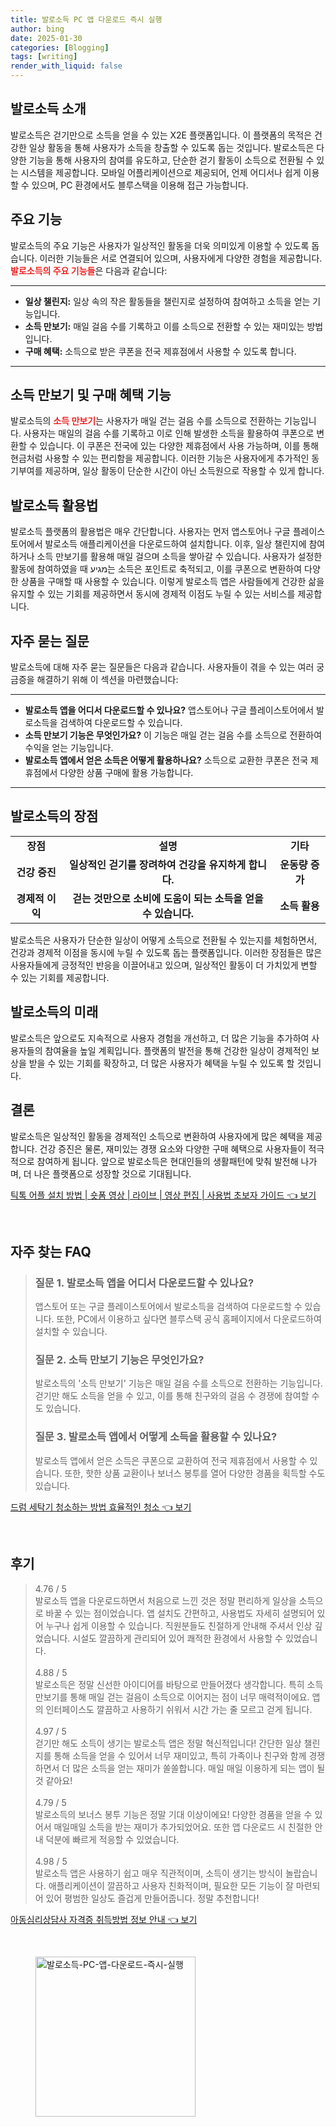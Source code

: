 ```yaml
---
title: 발로소득 PC 앱 다운로드 즉시 실행
author: bing
date: 2025-01-30
categories: [Blogging]
tags: [writing]
render_with_liquid: false
---
```



<h2 id='발로소득 소개'>발로소득 소개</h2>

<p>발로소득은 걷기만으로 소득을 얻을 수 있는 X2E 플랫폼입니다. 이 플랫폼의 목적은 건강한 일상 활동을 통해 사용자가 소득을 창출할 수 있도록 돕는 것입니다. 발로소득은 다양한 기능을 통해 사용자의 참여를 유도하고, 단순한 걷기 활동이 소득으로 전환될 수 있는 시스템을 제공합니다. 모바일 어플리케이션으로 제공되어, 언제 어디서나 쉽게 이용할 수 있으며, PC 환경에서도 블루스택을 이용해 접근 가능합니다.</p>

<h2 id='주요 기능'>주요 기능</h2>

<p>발로소득의 주요 기능은 사용자가 일상적인 활동을 더욱 의미있게 이용할 수 있도록 돕습니다. 이러한 기능들은 서로 연결되어 있으며, 사용자에게 다양한 경험을 제공합니다. <b><span style="color: #ee2323;">발로소득의 주요 기능들</span></b>은 다음과 같습니다:</p>

<hr />

<ul>
    <li><b>일상 챌린지:</b> 일상 속의 작은 활동들을 챌린지로 설정하여 참여하고 소득을 얻는 기능입니다.</li>
    <li><b>소득 만보기:</b> 매일 걸음 수를 기록하고 이를 소득으로 전환할 수 있는 재미있는 방법입니다.</li>
    <li><b>구매 혜택:</b> 소득으로 받은 쿠폰을 전국 제휴점에서 사용할 수 있도록 합니다.</li>
</ul>

<hr />

<h2 id='소득 만보기 및 구매 혜택 기능'>소득 만보기 및 구매 혜택 기능</h2>

<p>발로소득의 <b><span style="color: #ee2323;">소득 만보기</span></b>는 사용자가 매일 걷는 걸음 수를 소득으로 전환하는 기능입니다. 사용자는 매일의 걸음 수를 기록하고 이로 인해 발생한 소득을 활용하여 쿠폰으로 변환할 수 있습니다. 이 쿠폰은 전국에 있는 다양한 제휴점에서 사용 가능하며, 이를 통해 현금처럼 사용할 수 있는 편리함을 제공합니다. 이러한 기능은 사용자에게 추가적인 동기부여를 제공하며, 일상 활동이 단순한 시간이 아닌 소득원으로 작용할 수 있게 합니다.</p>

<h2 id='발로소득 활용법'>발로소득 활용법</h2>

<p>발로소득 플랫폼의 활용법은 매우 간단합니다. 사용자는 먼저 앱스토어나 구글 플레이스토어에서 발로소득 애플리케이션을 다운로드하여 설치합니다. 이후, 일상 챌린지에 참여하거나 소득 만보기를 활용해 매일 걸으며 소득을 쌓아갈 수 있습니다. 사용자가 설정한 활동에 참여하였을 때 מגיע는 소득은 포인트로 축적되고, 이를 쿠폰으로 변환하여 다양한 상품을 구매할 때 사용할 수 있습니다. 이렇게 발로소득 앱은 사람들에게 건강한 삶을 유지할 수 있는 기회를 제공하면서 동시에 경제적 이점도 누릴 수 있는 서비스를 제공합니다.</p>

<h2 id='자주 묻는 질문'>자주 묻는 질문</h2>

<p>발로소득에 대해 자주 묻는 질문들은 다음과 같습니다. 사용자들이 겪을 수 있는 여러 궁금증을 해결하기 위해 이 섹션을 마련했습니다:</p>

<hr />

<ul>
    <li><b>발로소득 앱을 어디서 다운로드할 수 있나요?</b> 앱스토어나 구글 플레이스토어에서 발로소득을 검색하여 다운로드할 수 있습니다.</li>
    <li><b>소득 만보기 기능은 무엇인가요?</b> 이 기능은 매일 걷는 걸음 수를 소득으로 전환하여 수익을 얻는 기능입니다.</li>
    <li><b>발로소득 앱에서 얻은 소득은 어떻게 활용하나요?</b> 소득으로 교환한 쿠폰은 전국 제휴점에서 다양한 상품 구매에 활용 가능합니다.</li>
</ul>

<hr />

<h2 id='발로소득의 장점'>발로소득의 장점</h2>

<table>
    <tr>
        <td style="text-align: center; height: 17px;"><b>장점</b></td>
        <td style="text-align: center; height: 17px;"><b>설명</b></td>
        <td style="text-align: center; height: 17px;"><b>기타</b></td>
    </tr>
    <tr>
        <td style="text-align: center; height: 17px;"><b>건강 증진</b></td>
        <td style="text-align: center; height: 17px;"><b>일상적인 걷기를 장려하여 건강을 유지하게 합니다.</b></td>
        <td style="text-align: center; height: 17px;"><b>운동량 증가</b></td>
    </tr>
    <tr>
        <td style="text-align: center; height: 17px;"><b>경제적 이익</b></td>
        <td style="text-align: center; height: 17px;"><b>걷는 것만으로 소비에 도움이 되는 소득을 얻을 수 있습니다.</b></td>
        <td style="text-align: center; height: 17px;"><b>소득 활용</b></td>
    </tr>
</table>

<p>발로소득은 사용자가 단순한 일상이 어떻게 소득으로 전환될 수 있는지를 체험하면서, 건강과 경제적 이점을 동시에 누릴 수 있도록 돕는 플랫폼입니다. 이러한 장점들은 많은 사용자들에게 긍정적인 반응을 이끌어내고 있으며, 일상적인 활동이 더 가치있게 변할 수 있는 기회를 제공합니다.</p>

<h2 id='발로소득의 미래'>발로소득의 미래</h2>

<p>발로소득은 앞으로도 지속적으로 사용자 경험을 개선하고, 더 많은 기능을 추가하여 사용자들의 참여율을 높일 계획입니다. 플랫폼의 발전을 통해 건강한 일상이 경제적인 보상을 받을 수 있는 기회를 확장하고, 더 많은 사용자가 혜택을 누릴 수 있도록 할 것입니다.</p>

<h2 id='결론'>결론</h2>

<p>발로소득은 일상적인 활동을 경제적인 소득으로 변환하여 사용자에게 많은 혜택을 제공합니다. 건강 증진은 물론, 재미있는 경쟁 요소와 다양한 구매 혜택으로 사용자들이 적극적으로 참여하게 됩니다. 앞으로 발로소득은 현대인들의 생활패턴에 맞춰 발전해 나가며, 더 나은 플랫폼으로 성장할 것으로 기대됩니다.</p>


<p><a class="click-button" title="틱톡 어플 설치 방법 | 숏폼 영상 | 라이브 | 영상 편집 | 사용법 초보자 가이드" href="https://24nara.github.io/posts/%ED%8B%B1%ED%86%A1-%EC%96%B4%ED%94%8C-%EC%84%A4%EC%B9%98-%EB%B0%A9%EB%B2%95-%EC%88%8F%ED%8F%BC-%EC%98%81%EC%83%81-%EB%9D%BC%EC%9D%B4%EB%B8%8C-%EC%98%81%EC%83%81-%ED%8E%B8%EC%A7%91-%EC%82%AC%EC%9A%A9%EB%B2%95-%EC%B4%88%EB%B3%B4%EC%9E%90-%EA%B0%80%EC%9D%B4%EB%93%9C/" rel="dofollow">틱톡 어플 설치 방법 | 숏폼 영상 | 라이브 | 영상 편집 | 사용법 초보자 가이드 👈 보기</a></p><br>
<h2 id='자주_찾는_FAQ'>자주 찾는 FAQ</h2>
<div itemscope="" itemtype="https://schema.org/FAQPage"> 
<blockquote> 
<div itemscope="" itemprop="mainEntity" itemtype="https://schema.org/Question"> 
<h3 itemprop="name">질문 1. 발로소득 앱을 어디서 다운로드할 수 있나요?</h3> 
<div itemscope="" itemprop="acceptedAnswer" itemtype="https://schema.org/Answer"> 
<span itemprop="text"> 
<p>앱스토어 또는 구글 플레이스토어에서 발로소득을 검색하여 다운로드할 수 있습니다. 또한, PC에서 이용하고 싶다면 블루스택 공식 홈페이지에서 다운로드하여 설치할 수 있습니다.</p> 
</span> 
</div> 
</div> 
<div itemscope="" itemprop="mainEntity" itemtype="https://schema.org/Question"> 
<h3 itemprop="name">질문 2. 소득 만보기 기능은 무엇인가요?</h3> 
<div itemscope="" itemprop="acceptedAnswer" itemtype="https://schema.org/Answer"> 
<span itemprop="text"> 
<p>발로소득의 '소득 만보기' 기능은 매일 걸음 수를 소득으로 전환하는 기능입니다. 걷기만 해도 소득을 얻을 수 있고, 이를 통해 친구와의 걸음 수 경쟁에 참여할 수도 있습니다.</p> 
</span> 
</div> 
</div> 
<div itemscope="" itemprop="mainEntity" itemtype="https://schema.org/Question"> 
<h3 itemprop="name">질문 3. 발로소득 앱에서 어떻게 소득을 활용할 수 있나요?</h3> 
<div itemscope="" itemprop="acceptedAnswer" itemtype="https://schema.org/Answer"> 
<span itemprop="text"> 
<p>발로소득 앱에서 얻은 소득은 쿠폰으로 교환하여 전국 제휴점에서 사용할 수 있습니다. 또한, 핫한 상품 교환이나 보너스 봉투를 열어 다양한 경품을 획득할 수도 있습니다.</p> 
</span> 
</div> 
</div> 
</blockquote> 
</div>
<p><a class="click-button" title="드럼 세탁기 청소하는 방법 효율적인 청소" href="https://24nara.github.io/posts/%EB%93%9C%EB%9F%BC-%EC%84%B8%ED%83%81%EA%B8%B0-%EC%B2%AD%EC%86%8C%ED%95%98%EB%8A%94-%EB%B0%A9%EB%B2%95-%ED%9A%A8%EC%9C%A8%EC%A0%81%EC%9D%B8-%EC%B2%AD%EC%86%8C/" rel="dofollow">드럼 세탁기 청소하는 방법 효율적인 청소 👈 보기</a></p><br>
<h2 id='후기'>후기</h2>
<div itemscope itemtype="https://schema.org/Product">
  <blockquote>
  <div itemprop="review" itemscope itemtype="https://schema.org/Review">
      <div itemprop="reviewRating" itemscope itemtype="https://schema.org/Rating"> <span itemprop="ratingValue">4.76</span> / <span itemprop="bestRating">5</span> </div>
      <span itemprop="reviewBody">발로소득 앱을 다운로드하면서 처음으로 느낀 것은 정말 편리하게 일상을 소득으로 바꿀 수 있는 점이었습니다. 앱 설치도 간편하고, 사용법도 자세히 설명되어 있어 누구나 쉽게 이용할 수 있습니다. 직원분들도 친절하게 안내해 주셔서 인상 깊었습니다. 시설도 깔끔하게 관리되어 있어 쾌적한 환경에서 사용할 수 있었습니다.</span>
  </div>
  <br>
  <div itemprop="review" itemscope itemtype="https://schema.org/Review">
      <div itemprop="reviewRating" itemscope itemtype="https://schema.org/Rating"> <span itemprop="ratingValue">4.88</span> / <span itemprop="bestRating">5</span> </div>
      <span itemprop="reviewBody">발로소득은 정말 신선한 아이디어를 바탕으로 만들어졌다 생각합니다. 특히 소득 만보기를 통해 매일 걷는 걸음이 소득으로 이어지는 점이 너무 매력적이에요. 앱의 인터페이스도 깔끔하고 사용하기 쉬워서 시간 가는 줄 모르고 걷게 됩니다.</span>
  </div>
  <br>
  <div itemprop="review" itemscope itemtype="https://schema.org/Review">
      <div itemprop="reviewRating" itemscope itemtype="https://schema.org/Rating"> <span itemprop="ratingValue">4.97</span> / <span itemprop="bestRating">5</span> </div>
      <span itemprop="reviewBody">걷기만 해도 소득이 생기는 발로소득 앱은 정말 혁신적입니다! 간단한 일상 챌린지를 통해 소득을 얻을 수 있어서 너무 재미있고, 특히 가족이나 친구와 함께 경쟁하면서 더 많은 소득을 얻는 재미가 쏠쏠합니다. 매일 매일 이용하게 되는 앱이 될 것 같아요!</span>
  </div>
  <br>
  <div itemprop="review" itemscope itemtype="https://schema.org/Review">
      <div itemprop="reviewRating" itemscope itemtype="https://schema.org/Rating"> <span itemprop="ratingValue">4.79</span> / <span itemprop="bestRating">5</span> </div>
      <span itemprop="reviewBody">발로소득의 보너스 봉투 기능은 정말 기대 이상이에요! 다양한 경품을 얻을 수 있어서 매일매일 소득을 받는 재미가 추가되었어요. 또한 앱 다운로드 시 친절한 안내 덕분에 빠르게 적응할 수 있었습니다.</span>
  </div>
  <br>
  <div itemprop="review" itemscope itemtype="https://schema.org/Review">
      <div itemprop="reviewRating" itemscope itemtype="https://schema.org/Rating"> <span itemprop="ratingValue">4.98</span> / <span itemprop="bestRating">5</span> </div>
      <span itemprop="reviewBody">발로소득 앱은 사용하기 쉽고 매우 직관적이며, 소득이 생기는 방식이 놀랍습니다. 애플리케이션이 깔끔하고 사용자 친화적이며, 필요한 모든 기능이 잘 마련되어 있어 평범한 일상도 즐겁게 만들어줍니다. 정말 추천합니다!</span>
  </div>
  </blockquote>
</div>
<p><a class="click-button" title="아동심리상담사 자격증 취득방법 정보 안내" href="https://24nara.github.io/posts/%EC%95%84%EB%8F%99%EC%8B%AC%EB%A6%AC%EC%83%81%EB%8B%B4%EC%82%AC-%EC%9E%90%EA%B2%A9%EC%A6%9D-%EC%B7%A8%EB%93%9D%EB%B0%A9%EB%B2%95-%EC%A0%95%EB%B3%B4-%EC%95%88%EB%82%B4/" rel="dofollow">아동심리상담사 자격증 취득방법 정보 안내 👈 보기</a></p><br>
<figure class="image"><img src="https://24nara.github.io/assets/img/thumbnail/발로소득-PC-앱-다운로드-즉시-실행.webp" alt="발로소득-PC-앱-다운로드-즉시-실행" width="256" height="256"></figure>